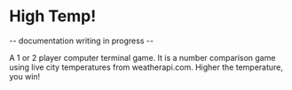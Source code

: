 # High Temp!

-- documentation writing in progress --

A 1 or 2 player computer terminal game. It is a number comparison game using live city temperatures from weatherapi.com. Higher the temperature, you win!
